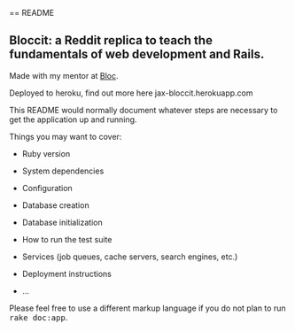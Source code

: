 == README

## Bloccit: a Reddit replica to teach the fundamentals of web development and Rails.

Made with my mentor at [Bloc](http://bloc.io).

Deployed to heroku, find out more here jax-bloccit.herokuapp.com

This README would normally document whatever steps are necessary to get the
application up and running.

Things you may want to cover:

* Ruby version

* System dependencies

* Configuration

* Database creation

* Database initialization

* How to run the test suite

* Services (job queues, cache servers, search engines, etc.)

* Deployment instructions

* ...


Please feel free to use a different markup language if you do not plan to run
<tt>rake doc:app</tt>.
